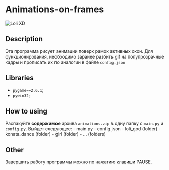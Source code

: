 # Animations-on-frames
![Loli XD](https://i.imgur.com/4ftwGdj.png "Ссылка на Imgur")

## **Description**

Эта программа рисует анимации поверх рамок активных окон. Для функционирования, необходимо заранее разбить gif на полупрозрачные кадры и прописать их по аналогии в файле `config.json`

## **Libraries**
* `pygame==2.6.1`;
* `pywin32`;

## **How to using**
   Распакуйте **содержимое** архива `animations.zip` в одну папку с `main.py` и `config.py`.
   Выйдет следующее:
      - main.py
      - config.json
      - loli_god (folder)
      - konata_dance (folder)
      - girl (folder)
      - ... (folders)

 ## **Other**
 Завершить работу программы можно по нажатию клавиши PAUSE.
